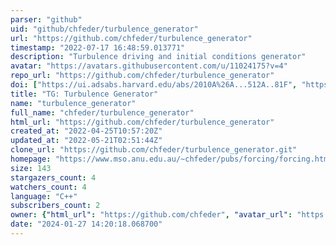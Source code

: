 ```yaml
---
parser: "github"
uid: "github/chfeder/turbulence_generator"
url: "https://github.com/chfeder/turbulence_generator"
timestamp: "2022-07-17 16:48:59.013771"
description: "Turbulence driving and initial conditions generator"
avatar: "https://avatars.githubusercontent.com/u/11024175?v=4"
repo_url: "https://github.com/chfeder/turbulence_generator"
doi: ["https://ui.adsabs.harvard.edu/abs/2010A%26A...512A..81F", "https://ui.adsabs.harvard.edu/abs/2022ascl.soft04001F/abstract"]
title: "TG: Turbulence Generator"
name: "turbulence_generator"
full_name: "chfeder/turbulence_generator"
html_url: "https://github.com/chfeder/turbulence_generator"
created_at: "2022-04-25T10:57:20Z"
updated_at: "2022-05-21T02:51:44Z"
clone_url: "https://github.com/chfeder/turbulence_generator.git"
homepage: "https://www.mso.anu.edu.au/~chfeder/pubs/forcing/forcing.html"
size: 143
stargazers_count: 4
watchers_count: 4
language: "C++"
subscribers_count: 2
owner: {"html_url": "https://github.com/chfeder", "avatar_url": "https://avatars.githubusercontent.com/u/11024175?v=4", "login": "chfeder", "type": "User"}
date: "2024-01-27 14:20:18.068700"
---
```

